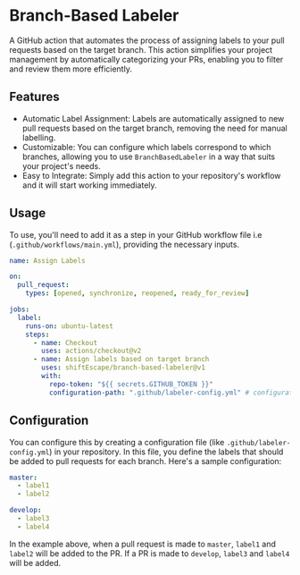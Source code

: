 # Branch-Based Labeler

A GitHub action that automates the process of assigning labels to your pull requests based on the target branch. This action simplifies your project management by automatically categorizing your PRs, enabling you to filter and review them more efficiently.

## Features

- Automatic Label Assignment: Labels are automatically assigned to new pull requests based on the target branch, removing the need for manual labelling.
- Customizable: You can configure which labels correspond to which branches, allowing you to use `BranchBasedLabeler` in a way that suits your project's needs.
- Easy to Integrate: Simply add this action to your repository's workflow and it will start working immediately.

## Usage

To use, you'll need to add it as a step in your GitHub workflow file i.e (`.github/workflows/main.yml`), providing the necessary inputs.

```yaml
name: Assign Labels

on:
  pull_request:
    types: [opened, synchronize, reopened, ready_for_review]

jobs:
  label:
    runs-on: ubuntu-latest
    steps:
      - name: Checkout
        uses: actions/checkout@v2
      - name: Assign labels based on target branch
        uses: shiftEscape/branch-based-labeler@v1
        with:
          repo-token: "${{ secrets.GITHUB_TOKEN }}"
          configuration-path: ".github/labeler-config.yml" # configuration file
```

## Configuration

You can configure this by creating a configuration file (like `.github/labeler-config.yml`) in your repository. In this file, you define the labels that should be added to pull requests for each branch. Here's a sample configuration:

```yaml
master:
  - label1
  - label2

develop:
  - label3
  - label4
```

In the example above, when a pull request is made to `master`, `label1` and `label2` will be added to the PR. If a PR is made to `develop`, `label3` and `label4` will be added.
